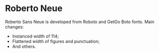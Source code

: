 # Roberto Neue

Roberto Sans Neue is developed from Roboto and GetGo Boto fonts.
Main changes:

 - Instanced width of 114;
 - Flattened width of figures and punctuation;
 - And others.